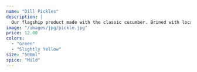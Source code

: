```yaml
---
name: "Dill Pickles"
description: |
  Our flagship product made with the classic cucumber. Brined with locally grown dill and garlic to give the perfect bite. Tasty on its own, or perfectly pairs with any meal. My favorite combination is with cheese.
image: "/images/jpg/pickle.jpg"
price: 12.00
colors:
  - "Green"
  - "Slightly Yellow"
size: "500ml"
spice: "Mild"
---
```


